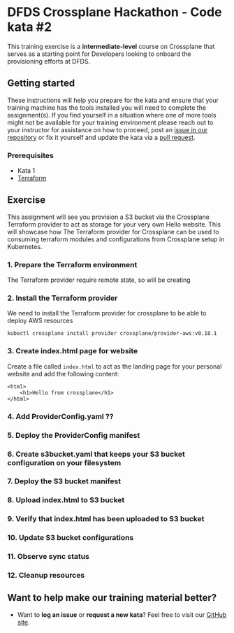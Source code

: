 DFDS Crossplane Hackathon - Code kata #2
======================================

This training exercise is a **intermediate-level** course on Crossplane that serves as a starting point for Developers looking to onboard the provisioning efforts at DFDS.

## Getting started
These instructions will help you prepare for the kata and ensure that your training machine has the tools installed you will need to complete the assignment(s). If you find yourself in a situation where one of more tools might not be available for your training environment please reach out to your instructor for assistance on how to proceed, post an [issue in our repository](https://github.com/dfds/dojo/issues) or fix it yourself and update the kata via a [pull request](https://github.com/dfds/dojo/pulls).

### Prerequisites
* Kata 1
* [Terraform](https://learn.hashicorp.com/tutorials/terraform/install-cli)

## Exercise
This assignment will see you provision a S3 bucket via the Crossplane Terraform provider to act as storage for your very own Hello website. This will showcase how The Terraform provider for Crossplane can be used to consuming terraform modules and configurations from Crossplane setup in Kubernetes.

### 1. Prepare the Terraform environment
The Terraform provider require remote state, so will be creating 

### 2. Install the Terraform provider
We need to install the Terraform provider for crossplane to be able to deploy AWS resources

```
kubectl crossplane install provider crossplane/provider-aws:v0.18.1
```



### 3. Create index.html page for website
Create a file called `index.html` to act as the landing page for your personal website and add the following content:

```
<html>
    <h1>Hello from crossplane</h1>
</html>
```

### 4. Add ProviderConfig.yaml ??

### 5. Deploy the ProviderConfig manifest

### 6. Create s3bucket.yaml that keeps your S3 bucket configuration on your filesystem

### 7. Deploy the S3 bucket manifest

### 8. Upload index.html to S3 bucket

### 9. Verify that index.html has been uploaded to S3 bucket

### 10. Update S3 bucket configurations

### 11. Observe sync status

### 12. Cleanup resources

## Want to help make our training material better?
 * Want to **log an issue** or **request a new kata**? Feel free to visit our [GitHub site](https://github.com/dfds/dojo/issues).